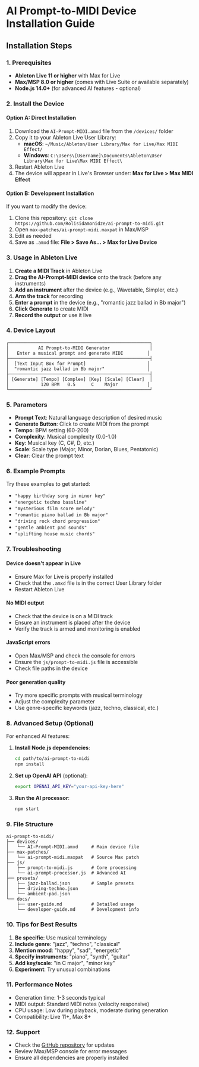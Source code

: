 # AI Prompt-to-MIDI Device Installation Guide

## Installation Steps

### 1. Prerequisites
- **Ableton Live 11 or higher** with Max for Live
- **Max/MSP 8.0 or higher** (comes with Live Suite or available separately)
- **Node.js 14.0+** (for advanced AI features - optional)

### 2. Install the Device

#### Option A: Direct Installation
1. Download the `AI-Prompt-MIDI.amxd` file from the `/devices/` folder
2. Copy it to your Ableton Live User Library:
   - **macOS**: `~/Music/Ableton/User Library/Max for Live/Max MIDI Effect/`
   - **Windows**: `C:\Users\[Username]\Documents\Ableton\User Library\Max for Live\Max MIDI Effect\`
3. Restart Ableton Live
4. The device will appear in Live's Browser under: **Max for Live > Max MIDI Effect**

#### Option B: Development Installation
If you want to modify the device:
1. Clone this repository: `git clone https://github.com/Rolisidamonidze/ai-prompt-to-midi.git`
2. Open `max-patches/ai-prompt-midi.maxpat` in Max/MSP
3. Edit as needed
4. Save as `.amxd` file: **File > Save As... > Max for Live Device**

### 3. Usage in Ableton Live

1. **Create a MIDI Track** in Ableton Live
2. **Drag the AI-Prompt-MIDI device** onto the track (before any instruments)
3. **Add an instrument** after the device (e.g., Wavetable, Simpler, etc.)
4. **Arm the track** for recording
5. **Enter a prompt** in the device (e.g., "romantic jazz ballad in Bb major")
6. **Click Generate** to create MIDI
7. **Record the output** or use it live

### 4. Device Layout

```
┌─────────────────────────────────────────────────────┐
│           AI Prompt-to-MIDI Generator               │
│   Enter a musical prompt and generate MIDI         │
├─────────────────────────────────────────────────────┤
│  [Text Input Box for Prompt]                       │
│  "romantic jazz ballad in Bb major"                │
├─────────────────────────────────────────────────────┤
│ [Generate] [Tempo] [Complex] [Key] [Scale] [Clear]  │
│            120 BPM   0.5      C    Major           │
└─────────────────────────────────────────────────────┘
```

### 5. Parameters

- **Prompt Text**: Natural language description of desired music
- **Generate Button**: Click to create MIDI from the prompt
- **Tempo**: BPM setting (60-200)
- **Complexity**: Musical complexity (0.0-1.0)
- **Key**: Musical key (C, C#, D, etc.)
- **Scale**: Scale type (Major, Minor, Dorian, Blues, Pentatonic)
- **Clear**: Clear the prompt text

### 6. Example Prompts

Try these examples to get started:
- `"happy birthday song in minor key"`
- `"energetic techno bassline"`
- `"mysterious film score melody"`
- `"romantic piano ballad in Bb major"`
- `"driving rock chord progression"`
- `"gentle ambient pad sounds"`
- `"uplifting house music chords"`

### 7. Troubleshooting

#### Device doesn't appear in Live
- Ensure Max for Live is properly installed
- Check that the `.amxd` file is in the correct User Library folder
- Restart Ableton Live

#### No MIDI output
- Check that the device is on a MIDI track
- Ensure an instrument is placed after the device
- Verify the track is armed and monitoring is enabled

#### JavaScript errors
- Open Max/MSP and check the console for errors
- Ensure the `js/prompt-to-midi.js` file is accessible
- Check file paths in the device

#### Poor generation quality
- Try more specific prompts with musical terminology
- Adjust the complexity parameter
- Use genre-specific keywords (jazz, techno, classical, etc.)

### 8. Advanced Setup (Optional)

For enhanced AI features:

1. **Install Node.js dependencies**:
   ```bash
   cd path/to/ai-prompt-to-midi
   npm install
   ```

2. **Set up OpenAI API** (optional):
   ```bash
   export OPENAI_API_KEY="your-api-key-here"
   ```

3. **Run the AI processor**:
   ```bash
   npm start
   ```

### 9. File Structure

```
ai-prompt-to-midi/
├── devices/
│   └── AI-Prompt-MIDI.amxd     # Main device file
├── max-patches/
│   └── ai-prompt-midi.maxpat   # Source Max patch
├── js/
│   ├── prompt-to-midi.js       # Core processing
│   └── ai-prompt-processor.js  # Advanced AI
├── presets/
│   ├── jazz-ballad.json        # Sample presets
│   ├── driving-techno.json
│   └── ambient-pad.json
└── docs/
    ├── user-guide.md           # Detailed usage
    └── developer-guide.md      # Development info
```

### 10. Tips for Best Results

1. **Be specific**: Use musical terminology
2. **Include genre**: "jazz", "techno", "classical"
3. **Mention mood**: "happy", "sad", "energetic"
4. **Specify instruments**: "piano", "synth", "guitar"
5. **Add key/scale**: "in C major", "minor key"
6. **Experiment**: Try unusual combinations

### 11. Performance Notes

- Generation time: 1-3 seconds typical
- MIDI output: Standard MIDI notes (velocity responsive)
- CPU usage: Low during playback, moderate during generation
- Compatibility: Live 11+, Max 8+

### 12. Support

- Check the [GitHub repository](https://github.com/Rolisidamonidze/ai-prompt-to-midi) for updates
- Review Max/MSP console for error messages
- Ensure all dependencies are properly installed